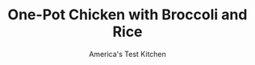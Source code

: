 ---
layout: ../../layouts/MarkdownPostLayout.astro
title: One-Pot Chicken with Broccoli and Rice
author: America's Test Kitchen
pubDate: 2023-03-15
description: "This back-of-the-can recipe was due for an update."
image_url: https://res.cloudinary.com/hksqkdlah/image/upload/ar_1:1,c_fill,dpr_2.0,f_auto,fl_lossy.progressive.strip_profile,g_faces:auto,q_auto:low,w_344/38092_sfs-one-pot-chicken-broccoli-and-rice-9
tags: ["Main Courses","Chicken","Vegetables"]
calories: 3913
protein: 75
carbohydrates: 76
fats: 
fiber: 1
ingredients: ["4 (6- to 8-ounce), boneless, skinless chicken breasts, trimmed",", Salt and pepper","4 tablespoons, unsalted butter","1 , onion, chopped","2 , garlic cloves, minced","1 1/2 cups, long-grain white rice","4 cups, chicken broth","12 ounces, broccoli florets, cut into 1-inch pieces","6 ounces, extra-sharp cheddar cheese, shredded (1 1/2 cups)","1 ounce, Parmesan cheese, grated (1/2 cup)"]
serves: 4
time: "1¼ hours"
instructions: ["Adjust oven rack to middle position and heat oven to 400 degrees. Pat chicken dry with paper towels and season with salt and pepper.","Melt 2 tablespoons butter in Dutch oven over medium-high heat. Add chicken, skinned side down, and cook until browned, about 5 minutes. Transfer chicken to plate, browned side up.","Melt remaining 2 tablespoons butter in now-empty pot over medium-high heat. Add onion, garlic, 1/2 teaspoon pepper, and 1/4 teaspoon salt and cook until onion is just softened, about 3 minutes, scraping up any browned bits. Stir in rice and cook until edges of rice begin to turn translucent, about 2 minutes.","Stir in broth and bring to boil. Reduce heat to medium-low and simmer, uncovered, until nearly all liquid is absorbed, about 12 minutes, stirring occasionally.","Off heat, stir in broccoli, cheddar, and Parmesan. Scrape down sides of pot with rubber spatula. Top rice mixture with chicken, browned side up, and add any accumulated chicken juices from plate. Transfer to oven and bake, uncovered, until chicken registers 160 degrees, about 20 minutes. Let cool for 10 minutes before serving."]
nutrition: ["1386 mg Potassium","970 mg Phosphorus","593 mg Calcium","3 mg Iron","139 mg Magnesium","1643 mg Sodium","4 mg Zinc","39 g Fat","24 mg Niacin (B3)","10 g Monounsaturated","2 g Polyunsaturated","82 mg Vitamin C","238 mg Cholesterol","20 g Saturated","1 g Fiber","115 µg Folate (food)","5 g Sugars","7 µg Vitamin K","507 g Water","76 g Carbs","115 µg Folate equivalent (total)","75 g Protein","1 mg Vitamin E","1 µg Vitamin B12","2 mg Vitamin B6","391 µg Vitamin A","978 kcal Energy","3913 calories"]
notes: "Our favorite white rice is Lundberg Organic Long-Grain White Rice."
---